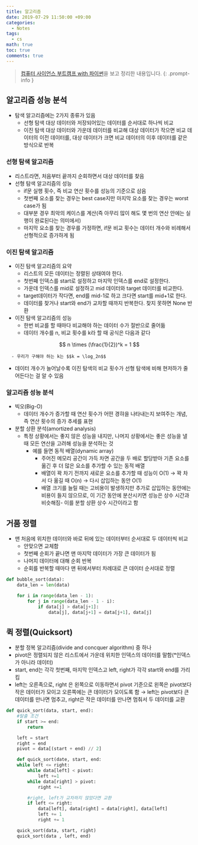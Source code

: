 ```yaml
---
title: 알고리즘
date: 2019-07-29 11:50:00 +09:00
categories:
  - Notes
tags:
  - cs
math: true
toc: true
comments: true
---
```

> [컴퓨터 사이언스 부트캠프 with 파이썬](https://thebook.io/006950/)을 보고 정리한 내용입니다.
{: .prompt-info }

## 알고리즘 성능 분석

- 탐색 알고리즘에는 2가지 종류가 있음
   - 선형 탐색 대상 데이터와 저장되어있는 데이터를 순서대로 하나씩 비교
   - 이진 탐색 대상 데이터와 가운데 데이터를 비교해 대상 데이터가 작으면 비교 데이터의 이전 데이터를, 대상 데이터가 크면 비교 데이터의 이후 데이터를 같은 방식으로 반복

### 선형 탐색 알고리즘

- 리스트라면, 처음부터 끝까지 순회하면서 대상 데이터를 찾음
- 선형 탐색 알고리즘의 성능
   - if문 실행 횟수, 즉 비교 연산 횟수를 성능의 기준으로 삼음
   - 첫번째 요소를 찾는 경우는 best case지만 마지막 요소를 찾는 경우는 worst case가 됨
   - 대부분 경우 최악의 케이스를 계산(즉 아무리 많이 해도 몇 번의 연산 안에는 실행이 완료된다는 의미에서)
   - 마지막 요소를 찾는 경우를 가정하면, if문 비교 횟수는 데이터 개수와 비례해서 선형적으로 증가하게 됨

### 이진 탐색 알고리즘

- 이진 탐색 알고리즘의 요약
   - 리스트의 모든 데이터는 정렬된 상태여야 한다.
   - 첫번째 인덱스를 start로 설정하고 마지막 인덱스를 end로 설정한다.
   - 가운데 인덱스를 mid로 설정하고 mid 데이터와 target 데이터를 비교한다.
   - target데이터가 작다면, end를 mid-1로 하고 크다면 start를 mid+1로 한다.
   - 데이터를 찾거나 start와 end가 교차할 때까지 반복한다. 찾지 못하면 None 반환
- 이진 탐색 알고리즘의 성능
   - 한번 비교를 할 때마다 비교해야 하는 데이터 수가 절반으로 줄어듦
   - 데이터 개수를 n, 비교 횟수를 k라 할 때 공식은 다음과 같다

$$
n \times (\frac{1}{2})^k = 1
$$

      - 우리가 구해야 하는 k는 $$k = \log_2n$$
   - 데이터 개수가 늘어날수록 이진 탐색의 비교 횟수가 선형 탐색에 비해 현저하가 줄어든다는 걸 알 수 있음

### 알고리즘 성능 분석

- 빅오(Big-O)
   - 데이터 개수가 증가할 때 연산 횟수가 어떤 경햐을 나타내는지 보여주는 개념, 즉 연산 횟수의 증가 추세를 표현
- 분할 상환 분석(amortized analysis)
   - 특정 상황에서는 좋지 않은 성능을 내지만, 나머지 상황에서는 좋은 성능을 낼 때 모든 연산을 고려해 성능을 분석하는 것
      - 예를 들면 동적 배열(dynamic array)
         - 주어진 메모리 공간이 가득 차면 공간을 두 배로 할당받아 기존 요소를 옮긴 후 더 많은 요소를 추가할 수 있는 동적 배열
         - 배열이 꽉 차기 전까지 새로운 요소를 추가할 때 성능이 O(1) → 꽉 차서 다 옮길 때 O(n) → 다시 삽입하는 동안 O(1)
         - 배열 크기를 늘릴 때는 고비용이 발생하지만 추가로 삽입하는 동안에는 비용이 들지 않으므로, 이 기간 동안에 분산시키면 성능은 상수 시간과 비슷해짐- 이를 분할 상환 상수 시간이라고 함

## 거품 정렬

- 맨 처음에 위치한 데이터와 바로 뒤에 있는 데이터부터 순서대로 두 데이터씩 비교
   - 안맞으면 교체함
   - 첫번째 순회가 끝나면 맨 마지막 데이터가 가장 큰 데이터가 됨
   - 나머지 데이터에 대해 순회 반복
   - 순회를 반복할 때마다 맨 뒤에서부터 차례대로 큰 데이터 순서대로 정렬

```python
def bubble_sort(data):
	data_len = len(data)

	for i in range(data_len - 1):
		for j in range(data_len - 1 - i):
			if data[j] > data[j+1]:
				data[j], data[j+1] = data[j+1], data[j]
```

## 퀵 정렬(Quicksort)

- 분할 정복 알고리즘(divide and concquer algorithm) 중 하나
- pivot은 정렬되지 않은 리스트에서 가운데 위치한 인덱스의 데이터를 말함(*인덱스가 아니라 데이터)
- start, end는 각각 첫번째, 마지막 인덱스고 left, right가 각각 start와 end를 가리킴
- left는 오른족으로, right 은 왼쪽으로 이동하면서 pivot 기준으로 왼쪽은 pivot보다 작은 데이터가 모이고 오른쪽에는 큰 데이터가 모이도록 함 → left는 pivot보다 큰 데이터를 만나면 멈추고, right은 작은 데이터를 만나면 멈춰서 두 데이터를 교환

```python
def quick_sort(data, start, end):
	#탈출 조건
	if start >= end:
		return

	left = start
	right = end
	pivot = data[(start + end) // 2]

	def quick_sort(date, start, end:
	while left <= right:
		while data[left] < pivot:
			left +=1
		while data[right] > pivot:
			right +=1

		#right, left가 교차하지 않았다면 교환
		if left <= right:
			data[left], data[right] = data[right], data[left]
			left += 1
			right += 1

	quick_sort(data, start, right)
	quick_sort(data , left, end)
```

